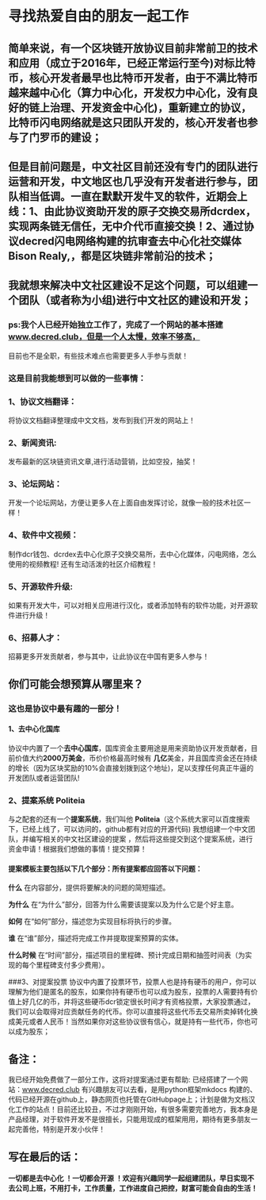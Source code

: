 # 寻找热爱自由的朋友一起工作

## 简单来说，有一个区块链开放协议目前非常前卫的技术和应用（成立于2016年，已经正常运行至今)对标比特币，核心开发者最早也比特币开发者，由于不满比特币越来越中心化（算力中心化，开发权力中心化，没有良好的链上治理、开发资金中心化)，重新建立的协议，比特币闪电网络就是这只团队开发的，核心开发者也参与了门罗币的建设；

## 但是目前问题是，中文社区目前还没有专门的团队进行运营和开发，中文地区也几乎没有开发者进行参与，团队相当低调。一直在默默开发牛叉的软件，近期会上线：1、由此协议资助开发的原子交换交易所dcrdex，实现两条链无信任，无中介代币直接交换！2、通过协议decred闪电网络构建的抗审查去中心化社交媒体Bison Realy,，都是区块链非常前沿的技术；

## 我就想来解决中文社区建设不足这个问题，可以组建一个团队（或者称为小组)进行中文社区的建设和开发；

### ps:我个人已经开始独立工作了，完成了一个网站的基本搭建 www.decred.club，但是一个人太慢，效率不够高，
目前也不是全职，有些技术难点也需要更多人手参与贡献！

### 这是目前我能想到可以做的一些事情：

###   1、协议文档翻译：
将协议文档翻译整理成中文文档，发布到我们开发的网站上！
###  2、新闻资讯:
发布最新的区块链资讯文章,进行活动营销，比如空投，抽奖！
### 3、论坛网站：
开发一个论坛网站，方便让更多人在上面自由发挥讨论，就像一般的技术社区一样！
###   4、软件中文视频：
制作dcr钱包、dcrdex去中心化原子交换交易所，去中心化媒体，闪电网络，怎么使用的视频教程! 还有生动活泼的社区介绍教程！
###   5、开源软件升级:
如果有开发大牛，可以对相关应用进行汉化，或者添加特有的软件功能，对开源软件进行升级！

###    6、招募人才：
招募更多开发贡献者，参与其中，让此协议在中国有更多人参与！

##  你们可能会想预算从哪里来？

###   这也是协议中最有趣的一部分！
#### 1、去中心化国库

协议中内置了一个**去中心国库**，国库资金主要用途是用来资助协议开发贡献者，目前价值大约**2000万美金**，币价价格最高时候有
**几亿**美金，并且国库资金还在持续的增长（因为区块奖励的10%会直接划拨到这个地址)，足以支撑任何真正牛逼的开发团队或者运营团队!
### 2、提案系统 Politeia
与之配套的还有一个**提案系统**，我们叫他
**Politeia**（这个系统大家可以百度搜索下，已经上线了，可以访问的，github都有对应的开源代码)
我想组建一个中文团队，并编写相关的中文社区建设的提案 ，然后将这些提交到这个提案系统，进行资金申请！根据我们想做的事情！提交预算！
#### 提案模板主要包括以下几个部分：所有提案都应回答以下问题：

**什么**
在内容部分，提供将要解决的问题的简短描述。

**为什么**
在“为什么”部分，回答为什么需要该提案以及为什么它是个好主意。

**如何**
在“如何”部分，描述您为实现目标将执行的步骤。

**谁**
在“谁”部分，描述将完成工作并提取提案预算的实体。

**什么时候**
在“时间”部分，描述项目的里程碑、预计完成日期和抽签时间表（为实现的每个里程碑支付多少费用）。


###3、对提案投票
协议中内置了投票环节，投票人也是持有硬币的用户，你可以理解为他们是匿名的股东，如果你持有硬币也可以成为股东，投票的人需要持有价值上好几亿的币，并将这些硬币dcr锁定很长时间才有资格投票，大家投票通过，我们可以会取得对应贡献任务的代币。你可以直接将这些代币去交易所卖掉转化换成美元或者人民币！当然如果你对这些协议很有信心，就是持有一些代币，你也可以成为股东；

## 备注：
我已经开始免费做了一部分工作，这将对提案通过更有帮助:  已经搭建了一个网站：www.decred.club 有兴趣朋友可以去看，是用python框架mkdocs 构建的、代码已经开源在github上，静态网页也托管在GitHubpage上；计划是做为文档汉化工作的站点！目前还比较丑，不过才刚刚开始，有很多需要完善地方，我本身是产品经理，对于软件开发不是很擅长，只能用现成的框架用用，期待有更多朋友一起完善他，特别是开发小伙伴！

## 写在最后的话：  
#### 一切都是去中心化 ！一切都会开源 ！欢迎有兴趣同学一起组建团队，早日实现不去公司上班，不用打卡，工作质量，工作进度自己把控，财富可能会自由的生活！
